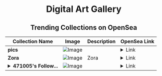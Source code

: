 <div align="center">

# Digital Art Gallery

## Trending Collections on OpenSea

| Collection Name                       | Image                                                                                     | Description                       | OpenSea Link                                                                                          |
|---------------------------------------|-------------------------------------------------------------------------------------------|-----------------------------------|--------------------------------------------------------------------------------------------------------|
| **pics** | ![Image](https://i.seadn.io/s/raw/files/fd1d70144fd7414cd510558957655a3f.jpg?w=500&auto=format?w=200&auto=format) |  | <details><summary>Link</summary>[pics](https://opensea.io/collection/pics-42)</details> |
| **Zora** | ![Image](https://i.seadn.io/s/raw/files/0bca8fa8c090daba44c6eda6e2f17679.jpg?w=500&auto=format?w=200&auto=format) | Zora | <details><summary>Link</summary>[Zora](https://opensea.io/collection/zora-11201)</details> |
| **<details><summary>471005's Follow...</summary>471005's Follower</details>** | ![Image](https://i.seadn.io/s/raw/files/19f9f090920392cc3650cbdf4361755b.png?w=500&auto=format?w=200&auto=format) |  | <details><summary>Link</summary>[471005's Follower](https://opensea.io/collection/471005-s-follower)</details> |

</div>